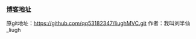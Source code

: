 ### [博客地址](https://www.jianshu.com/p/396ba4791b7b)
原git地址：https://github.com/qq53182347/liughMVC.git
作者：我叫刘半仙_liugh